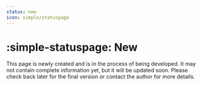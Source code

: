 ```yaml
---
status: new
icon: simple/statuspage
---
```


# :simple-statuspage: New

This page is newly created and is in the process of being developed. It may not contain complete information yet, but it will be updated soon.
Please check back later for the final version or contact the author for more details.

